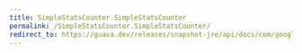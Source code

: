 ```yaml
---
title: SimpleStatsCounter.SimpleStatsCounter
permalink: /SimpleStatsCounter.SimpleStatsCounter/
redirect_to: https://guava.dev/releases/snapshot-jre/api/docs/com/google/common/cache/AbstractCache.SimpleStatsCounter.html#SimpleStatsCounter--
---
```

